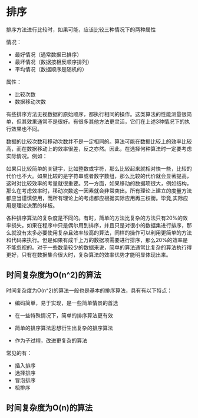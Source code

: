 # 排序

排序方法进行比较时，如果可能，应该比较三种情况下的两种属性

情况：

* 最好情况（通常数据已排序）
* 最坏情况（数据按相反顺序排列）
* 平均情况（数据顺序是随机的）

属性：

* 比较次数
* 数据移动次数

有些排序方法无视数据的原始顺序，都执行相同的操作。这类算法的性能测量很简单，但其效果通常不是很好。有很多其他方法更灵活，它们在上述3种情况下的执行效果也不同。

数据的比较次数和移动次数并不是一定相同的。算法可能在数据比较上的效率比较高，而在数据移动上的效率很差，反之亦然。因此，在选择何种算法时一定要考虑实际情况。例如：

如果只比较简单的关键字，比如整数或字符，那么比较起来就相对快一些，比较的代价也不大。如果比较的是字符串或者数字数组，那么比较的代价就会显著提高，这时对比较效率的考量就很重要。另一方面，如果移动的数据项很大，例如结构，那么在考虑效率时，移动次数这一因素就会非常突出。所有理论上建立的度量方法都应当谨慎使用，而所有理论上的考虑都应根据实际应用再三权衡。毕竟,实际应用是理论决策的样板。

各种排序算法的复杂度是不同的。有时，简单的方法比复杂的方法只有20%的效率损失。如果在程序中只是偶尔用到排序，并且只是对很小的数据集进行排序，那么就没有太多必要使用复杂且效率较高的算法，同样的操作可以利用更简单的方法和代码来执行。但是如果有成千上万的数据项需要进行排序，那么20%的效率是不能忽视的。对于一些数量较少的数据来说，简单的算法通常比复杂的算法执行得更好，只有在数据集合很大时，复杂算法的效率优势才能明显体现出来。



## 时间复杂度为O(n^2)的算法

时间复杂度为O(n^2)的算法一般也是基本的排序算法，具有有以下特点：

* 编码简单，易于实现，是一些简单情景的首选

* 在一些特殊情况下，简单的排序算法更有效

* 简单的排序算法思想衍生出复杂的排序算法

* 作为子过程，改进更复杂的算法

常见的有：

* 插入排序
* 选择排序
* 冒泡排序
* 梳排序



## 时间复杂度为O(n)的算法

